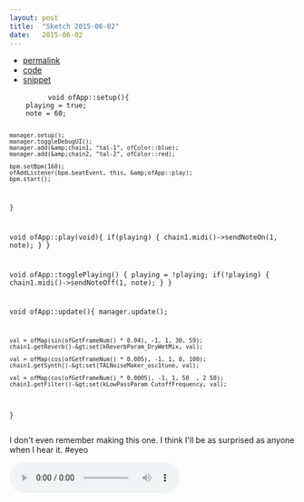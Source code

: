 ```yaml
---
layout: post
title:  "Sketch 2015-06-02"
date:   2015-06-02
---
```

<div class="code">
    <ul>
		<li><a href="{% post_url 2015-06-02-sketch %}">permalink</a></li>
		<li><a href="https://github.com/dailysketches/dailySketches/tree/master/sketches/2015-06-02">code</a></li>
		<li><a href="#" class="snippet-button">snippet</a></li>
	</ul>
    <pre class="snippet">
        <code class="cpp">void ofApp::setup(){
    playing = true;
    note = 60;

    manager.setup();
    manager.toggleDebugUI();
    manager.add(&amp;chain1, "tal-1", ofColor::blue);
    manager.add(&amp;chain2, "tal-2", ofColor::red);

    bpm.setBpm(160);
    ofAddListener(bpm.beatEvent, this, &amp;ofApp::play);
    bpm.start();
}

void ofApp::play(void){
    if(playing) {
        chain1.midi()-&gt;sendNoteOn(1, note);
    }
}

void ofApp::togglePlaying() {
    playing = !playing;
    if(!playing) {
        chain1.midi()-&gt;sendNoteOff(1, note);
    }
}

void ofApp::update(){
    manager.update();

    val = ofMap(sin(ofGetFrameNum() * 0.04), -1, 1, 30, 59);
    chain1.getReverb()-&gt;set(kReverbParam_DryWetMix, val);

    val = ofMap(cos(ofGetFrameNum() * 0.005), -1, 1, 0, 100);
    chain1.getSynth()-&gt;set(TALNoiseMaker_osc1tune, val);
    
    val = ofMap(cos(ofGetFrameNum() * 0.0005), -1, 1, 50  , 2 50);
    chain1.getFilter()-&gt;set(kLowPassParam_CutoffFrequency, val);
}</code>
    </pre>
</div>
<p class="description">I don't even remember making this one. I think I'll be as surprised as anyone when I hear it. #eyeo</p>
<audio controls>
	<source src="https://github.com/dailysketches/sketches-2015-04-22/blob/master/openFrameworks/2015-06-02.mp3?raw=true" type="audio/mpeg">
	Your browser does not support the audio element.
</audio>